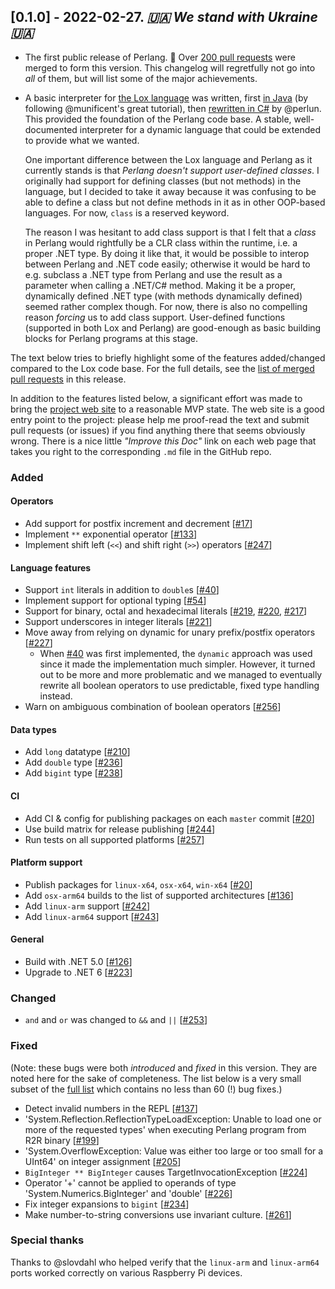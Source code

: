 ## [0.1.0] - 2022-02-27. _🇺🇦 We stand with Ukraine 🇺🇦_
- The first public release of Perlang. 🎉 Over [200 pull requests](https://github.com/perlang-org/perlang/pulls?q=is%3Apr+milestone%3A0.1.0+is%3Aclosed) were merged to form this version. This changelog will regretfully not go into _all_ of them, but will list some of the major achievements.
- A basic interpreter for [the Lox language](https://craftinginterpreters.com/the-lox-language.html) was written, first [in Java](https://github.com/perlun/jlox) (by following @munificent's great tutorial), then [rewritten in C#](https://github.com/perlun/cslox/) by @perlun. This provided the foundation of the Perlang code base. A stable, well-documented interpreter for a dynamic language that could be extended to provide what we wanted.

  One important difference between the Lox language and Perlang as it currently stands is that _Perlang doesn't support user-defined classes_. I originally had support for defining classes (but not methods) in the language, but I decided to take it away because it was confusing to be able to define a class but not define methods in it as in other OOP-based languages. For now, `class` is a reserved keyword.

  The reason I was hesitant to add class support is that I felt that a _class_ in Perlang would rightfully be a CLR class within the runtime, i.e. a proper .NET type. By doing it like that, it would be possible to interop between Perlang and .NET code easily; otherwise it would be hard to e.g. subclass a .NET type from Perlang and use the result as a parameter when calling a .NET/C# method. Making it be a proper, dynamically defined .NET type (with methods dynamically defined) seemed rather complex though. For now, there is also no compelling reason _forcing_ us to add class support. User-defined functions (supported in both Lox and Perlang) are good-enough as basic building blocks for Perlang programs at this stage.

The text below tries to briefly highlight some of the features added/changed compared to the Lox code base. For the full details, see the [list of merged pull requests](https://github.com/perlang-org/perlang/pulls?q=is%3Apr+is%3Aclosed+milestone%3A0.1.0) in this release.

In addition to the features listed below, a significant effort was made to bring the [project web site](https://perlang.org) to a reasonable MVP state. The web site is a good entry point to the project: please help me proof-read the text and submit pull requests (or issues) if you find anything there that seems obviously wrong. There is a nice little _"Improve this Doc"_ link on each web page that takes you right to the corresponding `.md` file in the GitHub repo.

### Added
#### Operators
- Add support for postfix increment and decrement [[#17][17]]
- Implement `**` exponential operator [[#133][133]]
- Implement shift left (`<<`) and shift right (`>>`) operators [[#247][247]]

#### Language features
- Support `int` literals in addition to `double`s [[#40][40]]
- Implement support for optional typing [[#54][54]]
- Support for binary, octal and hexadecimal literals [[#219][219], [#220][220], [#217][217]]
- Support underscores in integer literals [[#221][221]]
- Move away from relying on dynamic for unary prefix/postfix operators [[#227][227]]
  - When [#40][40] was first implemented, the `dynamic` approach was used since it made the implementation much simpler. However, it turned out to be more and more problematic and we managed to eventually rewrite all boolean operators to use predictable, fixed type handling instead.
- Warn on ambiguous combination of boolean operators [[#256][256]]

#### Data types
- Add `long` datatype [[#210][210]]
- Add `double` type [[#236][236]]
- Add `bigint` type [[#238][238]]

#### CI
- Add CI & config for publishing packages on each `master` commit [[#20][20]]
- Use build matrix for release publishing [[#244][244]]
- Run tests on all supported platforms [[#257][257]]

#### Platform support
- Publish packages for `linux-x64`, `osx-x64`, `win-x64` [[#20][20]]
- Add `osx-arm64` builds to the list of supported architectures [[#136][136]]
- Add `linux-arm` support [[#242][242]]
- Add `linux-arm64` support [[#243][243]]

#### General
- Build with .NET 5.0 [[#126][126]]
- Upgrade to .NET 6 [[#223][223]]

### Changed
- `and` and `or` was changed to `&&` and `||` [[#253][253]]

### Fixed
(Note: these bugs were both _introduced_ and _fixed_ in this version. They are noted here for the sake of completeness. The list below is a very small subset of the [full list](https://github.com/perlang-org/perlang/issues?q=label%3Abug+is%3Aclosed+milestone%3A0.1.0) which contains no less than 60 (!) bug fixes.)

- Detect invalid numbers in the REPL [[#137][137]]
- 'System.Reflection.ReflectionTypeLoadException: Unable to load one or more of the requested types' when executing Perlang program from R2R binary [[#199][199]]
- 'System.OverflowException: Value was either too large or too small for a UInt64' on integer assignment [[#205][205]]
- `BigInteger ** BigInteger` causes TargetInvocationException [[#224][224]]
- Operator '+' cannot be applied to operands of type 'System.Numerics.BigInteger' and 'double' [[#226][226]]
- Fix integer expansions to `bigint` [[#234][234]]
- Make number-to-string conversions use invariant culture. [[#261][261]]

### Special thanks

Thanks to @slovdahl who helped verify that the `linux-arm` and `linux-arm64` ports worked correctly on various Raspberry Pi devices.

[17]: https://github.com/perlang-org/perlang/pull/17
[20]: https://github.com/perlang-org/perlang/pull/20
[40]: https://github.com/perlang-org/perlang/pull/40
[54]: https://github.com/perlang-org/perlang/pull/54
[126]: https://github.com/perlang-org/perlang/pull/126
[133]: https://github.com/perlang-org/perlang/pull/133
[136]: https://github.com/perlang-org/perlang/pull/136
[137]: https://github.com/perlang-org/perlang/pull/137
[199]: https://github.com/perlang-org/perlang/pull/199
[205]: https://github.com/perlang-org/perlang/pull/205
[210]: https://github.com/perlang-org/perlang/pull/210
[217]: https://github.com/perlang-org/perlang/pull/217
[219]: https://github.com/perlang-org/perlang/pull/219
[220]: https://github.com/perlang-org/perlang/pull/220
[221]: https://github.com/perlang-org/perlang/pull/221
[223]: https://github.com/perlang-org/perlang/pull/223
[224]: https://github.com/perlang-org/perlang/pull/224
[226]: https://github.com/perlang-org/perlang/pull/226
[227]: https://github.com/perlang-org/perlang/pull/227
[234]: https://github.com/perlang-org/perlang/pull/234
[236]: https://github.com/perlang-org/perlang/pull/236
[238]: https://github.com/perlang-org/perlang/pull/238
[242]: https://github.com/perlang-org/perlang/pull/242
[243]: https://github.com/perlang-org/perlang/pull/243
[244]: https://github.com/perlang-org/perlang/pull/244
[247]: https://github.com/perlang-org/perlang/pull/247
[253]: https://github.com/perlang-org/perlang/pull/253
[256]: https://github.com/perlang-org/perlang/pull/256
[257]: https://github.com/perlang-org/perlang/pull/257
[261]: https://github.com/perlang-org/perlang/pull/261

